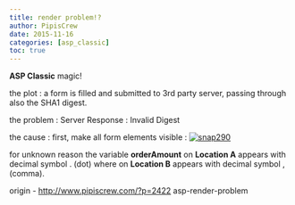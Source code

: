 ```yaml
---
title: render problem!?
author: PipisCrew
date: 2015-11-16
categories: [asp_classic]
toc: true
---
```


**ASP Classic** magic!

the plot : 
a form is filled and submitted to 3rd party server, passing through also the SHA1 digest.

the problem :
Server Response : Invalid Digest

the cause :
first, make all form elements visible :
[![snap290](https://www.pipiscrew.com/wp-content/uploads/2015/11/snap290.png)](https://www.pipiscrew.com/wp-content/uploads/2015/11/snap290.png)

for unknown reason the variable **orderAmount** on **Location A** appears with decimal symbol . (dot) where on **Location B** appears with decimal symbol , (comma).

origin - http://www.pipiscrew.com/?p=2422 asp-render-problem